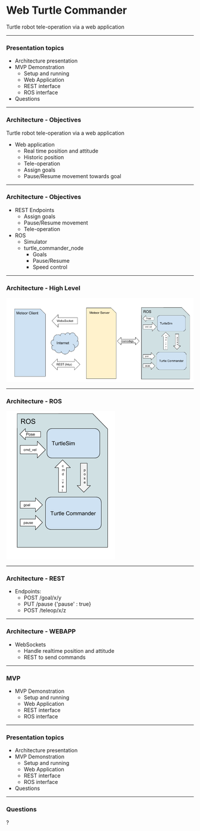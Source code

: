 # Web Turtle Commander

Turtle robot tele-operation via a web application


---

### Presentation topics

- Architecture presentation
- MVP Demonstration
  - Setup and running
  - Web Application
  - REST interface
  - ROS interface
- Questions


---

### Architecture - Objectives

Turtle robot tele-operation via a web application

- Web application
  - Real time position and attitude
  - Historic position
  - Tele-operation
  - Assign goals
  - Pause/Resume movement towards goal


---

### Architecture - Objectives

- REST Endpoints
  - Assign goals
  - Pause/Resume movement
  - Tele-operation
- ROS
  - Simulator
  - turtle_commander_node
    - Goals
    - Pause/Resume
    - Speed control


---

### Architecture - High Level

![Architecture](https://raw.githubusercontent.com/gonzodepedro/turtle_commander_presentation/master/images/all.png)


---

### Architecture - ROS

![Ros Architecture](https://raw.githubusercontent.com/gonzodepedro/turtle_commander_presentation/master/images/ros.png)


---

### Architecture - REST

- Endpoints:
  - POST /goal/x/y
  - PUT  /pause     {'pause' : true}
  - POST /teleop/x/z


---

### Architecture - WEBAPP

- WebSockets
  - Handle realtime position and attitude
  - REST to send commands


---

### MVP

- MVP Demonstration
  - Setup and running
  - Web Application
  - REST interface
  - ROS interface

---

### Presentation topics

- Architecture presentation
- MVP Demonstration
  - Setup and running
  - Web Application
  - REST interface
  - ROS interface
- Questions

---

### Questions

?
